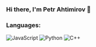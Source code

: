 ### Hi there, I'm Petr Ahtimirov 👋

### Languages:
![JavaScript](https://img.shields.io/badge/javascript-transparent.svg?style=flat&logo=javascript&logoColor=%23F7DF1E)  ![Python](https://img.shields.io/badge/python-transparent?style=flat&logo=python&logoColor=ffdd54)  ![C++](https://img.shields.io/badge/c++-transparent.svg?style=flat&logo=c%2B%2B&logoColor=white)
<!--
**PetrAhtimirov/PetrAhtimirov** is a ✨ _special_ ✨ repository because its `README.md` (this file) appears on your GitHub profile.

Here are some ideas to get you started:

- 🔭 I’m currently working on ...
- 🌱 I’m currently learning ...
- 👯 I’m looking to collaborate on ...
- 🤔 I’m looking for help with ...
- 💬 Ask me about ...
- 📫 How to reach me: ...
- 😄 Pronouns: ...
- ⚡ Fun fact: ...
-->
